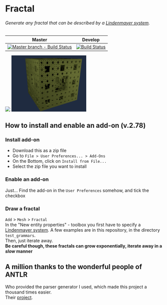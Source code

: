 # Fractal
###### Generate any fractal that can be described by a [Lindenmayer system](https://en.wikipedia.org/wiki/L-system).

| Master | Develop |
| --- | --- |
| [![Master branch - Build Status](https://travis-ci.org/corrodedHash/blender-fractals.svg?branch=master)](https://travis-ci.org/corrodedHash/blender-fractals) | [![Build Status](https://travis-ci.org/corrodedHash/blender-fractals.svg?branch=develop)](https://travis-ci.org/corrodedHash/blender-fractals) |

<img src="images/sierpinski.png" width="240"></img>
<img src="images/menge.png" width="240"></img>
## How to install and enable an add-on (v.2.78)

### Install add-on

- Download this as a zip file
- Go to `File > User Preferences... > Add-Ons`
- On the Bottom, click on `Install from File...`
- Select the zip file you want to install

### Enable an add-on

Just... Find the add-on in the `User Preferences` somehow, and tick the checkbox

### Draw a fractal

`Add` > `Mesh` > `Fractal`<br>
In the "New entity properties" - toolbox you first have to specify a [Lindenmayer system](https://en.wikipedia.org/wiki/L-system). A few examples are in this repository, in the directory `test_grammars`.<br>
Then, just iterate away.<br>
**Be careful though, these fractals can grow exponentially, iterate away in a _slow_ manner**

## A million thanks to the wonderful people of ANTLR

Who provided the parser generator I used, which made this project a thousand times easier.<br>
Their [project](http://www.antlr.org/).

